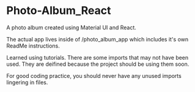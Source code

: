 # Photo-Album_React
A photo album created using Material UI and React.

The actual app lives inside of /photo_album_app which includes it's own ReadMe instructions.

Learned using tutorials.
There are some imports that may not have been used. They are deifined because the project should be using them soon. 

For good coding practice, you should never have any unused imports lingering in files.

